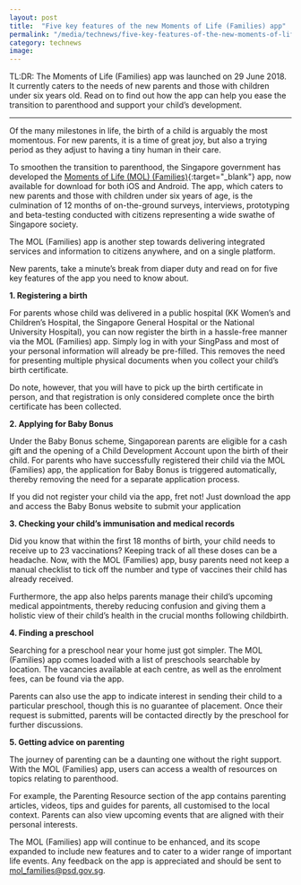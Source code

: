 ```yaml
---
layout: post
title:  "Five key features of the new Moments of Life (Families) app"
permalink: "/media/technews/five-key-features-of-the-new-moments-of-life-app"
category: technews
image: 
---
```


TL:DR: The Moments of Life (Families) app was launched on 29 June 2018.  It currently caters to the needs of new parents and those with children under six years old. Read on to find out how the app can help you ease the transition to parenthood and support your child’s development.

---

Of the many milestones in life, the birth of a child is arguably the most momentous. For new parents, it is a time of great joy, but also a trying period as they adjust to having a tiny human in their care.

To smoothen the transition to parenthood, the Singapore government has developed the [Moments of Life (MOL) (Families)](https://www.smartnation.sg/initiatives/moments-of-life-(families)){:target="_blank"} app, now available for download for both iOS and Android. The app, which caters to new parents and those with children under six years of age, is the culmination of 12 months of on-the-ground surveys, interviews, prototyping and beta-testing conducted with citizens representing a wide swathe of Singapore society. 

The MOL (Families) app is another step towards delivering integrated services and information to citizens anywhere, and on a single platform. 

New parents, take a minute’s break from diaper duty and read on for five key features of the app you need to know about.

 
**1. Registering a birth**

For parents whose child was delivered in a public hospital (KK Women’s and Children’s Hospital, the Singapore General Hospital or the National University Hospital), you can now register the birth in a hassle-free manner via the MOL (Families) app. Simply log in with your SingPass and most of your personal information will already be pre-filled. This removes the need for presenting multiple physical documents when you collect your child’s birth certificate.

Do note, however, that you will have to pick up the birth certificate in person, and that registration is only considered complete once the birth certificate has been collected.
 

**2. Applying for Baby Bonus**

Under the Baby Bonus scheme, Singaporean parents are eligible for a cash gift and the opening of a Child Development Account upon the birth of their child. For parents who have successfully registered their child via the MOL (Families) app, the application for Baby Bonus is triggered automatically, thereby removing the need for a separate application process.

If you did not register your child via the app, fret not! Just download the app and access the Baby Bonus website to submit your application
 

**3. Checking your child’s immunisation and medical records**

Did you know that within the first 18 months of birth, your child needs to receive up to 23 vaccinations? Keeping track of all these doses can be a headache. Now, with the MOL (Families) app, busy parents need not keep a manual checklist to tick off the number and type of vaccines their child has already received. 

Furthermore, the app also helps parents manage their child’s upcoming medical appointments, thereby reducing confusion and giving them a holistic view of their child’s health in the crucial months following childbirth.


**4. Finding a preschool**

Searching for a preschool near your home just got simpler. The MOL (Families) app comes loaded with a list of preschools searchable by location. The vacancies available at each centre, as well as the enrolment fees, can be found via the app.


Parents can also use the app to indicate interest in sending their child to a particular preschool, though this is no guarantee of placement. Once their request is submitted, parents will be contacted directly by the preschool for further discussions.

 
**5. Getting advice on parenting**

The journey of parenting can be a daunting one without the right support. With the MOL (Families) app, users can access a wealth of resources on topics relating to parenthood. 

For example, the Parenting Resource section of the app contains parenting articles, videos, tips and guides for parents, all customised to the local context. Parents can also view upcoming events that are aligned with their personal interests.

The MOL (Families) app will continue to be enhanced, and its scope expanded to include new features and to cater to a wider range of important life events. Any feedback on the app is appreciated and should be sent to mol_families@psd.gov.sg. 

